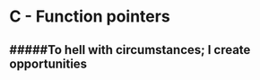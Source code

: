 **C - Function pointers**
==========================
#####To hell with circumstances; I create opportunities
-------------------------------------------